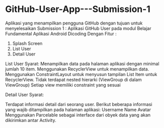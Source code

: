 # GitHub-User-App---Submission-1

Aplikasi yang menampilkan pengguna GitHub dengan tujuan untuk menyelesaikan  Submission 1 : Aplikasi GitHub User pada modul Belajar Fundamental Aplikasi Android Dicoding
Dengan Fitur :
1. Splash Screen
2. List User
3. Detail User

List User
Syarat:
Menampilkan data pada halaman aplikasi dengan minimal jumlah 10 item.
Menggunakan RecyclerView untuk menampilkan data.
Menggunakan ConstraintLayout untuk menyusun tampilan List Item untuk RecyclerView.
Tidak terdapat nested hierarki (ViewGroup di dalam ViewGroup)
Setiap view memiliki constraint yang sesuai

Detail User
Syarat:

Terdapat informasi detail dari seorang user. Berikut beberapa informasi yang wajib ditampilkan pada halaman aplikasi:
Username
Name
Avatar
Menggunakan Parcelable sebagai interface dari obyek data yang akan dikirimkan antar Activity.
